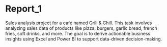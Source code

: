 # Report_1
Sales analysis project for a café named Grill &amp; Chill. This task involves analyzing sales data of products like pizza, burgers, garlic bread, french fries, soft drinks, and more. The goal is to derive actionable business insights using Excel and Power BI to support data-driven decision-making.
